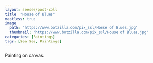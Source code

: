 ```yaml
---
layout: seesee/post-coll
title: "House of Blues"
mastless: true
image:
  path: "https://www.botzilla.com/pix_ssl/House of Blues.jpg"
  thumbnail: "https://www.botzilla.com/pix_ssl/House of Blues.jpg"
categories: [Paintings]
tags: [See See, Paintings]
---
```


Painting on canvas.



